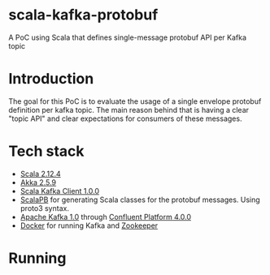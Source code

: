 # scala-kafka-protobuf
A PoC using Scala that defines single-message protobuf API per Kafka topic

# Introduction

The goal for this PoC is to evaluate the usage of a single envelope protobuf definition per kafka topic. The main reason behind that is having a clear "topic API" and clear expectations for consumers of these messages. 

# Tech stack

- [Scala 2.12.4](https://github.com/scala/scala)
- [Akka 2.5.9](https://github.com/akka/akka)
- [Scala Kafka Client 1.0.0](https://github.com/cakesolutions/scala-kafka-client)
- [ScalaPB](https://github.com/scalapb/ScalaPB) for generating Scala classes for the protobuf messages. Using proto3 syntax.
- [Apache Kafka 1.0](https://github.com/apache/kafka) through [Confluent Platform 4.0.0](https://docs.confluent.io/current/platform.html)
- [Docker](https://www.docker.com/) for running Kafka and [Zookeeper](https://zookeeper.apache.org/)

# Running 


